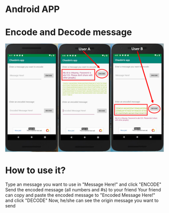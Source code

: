 # Android APP
# Encode and Decode message
![Image of APP](https://github.com/chbyang/Android-App-with-Google-Mobile-Ads/blob/master/app_description.tif)
# How to use it?
Type an message you want to use in "Message Here!" and click "ENCODE" 
Send the encoded message (all numbers and #s) to your friend
Your friend can copy and paste the encoded message to "Encoded Message Here!" and click "DECODE"
Now, he/she can see the origin message you want to send
